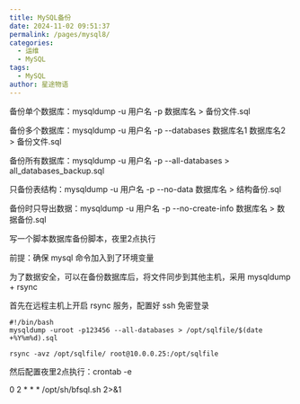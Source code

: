 ```yaml
---
title: MySQL备份
date: 2024-11-02 09:51:37
permalink: /pages/mysql8/
categories:
  - 运维
  - MySQL
tags:
  - MySQL
author: 星途物语
---
```

备份单个数据库：mysqldump -u 用户名 -p 数据库名 > 备份文件.sql

备份多个数据库：mysqldump -u 用户名 -p --databases 数据库名1 数据库名2 > 备份文件.sql

备份所有数据库：mysqldump -u 用户名 -p --all-databases > all_databases_backup.sql

只备份表结构：mysqldump -u 用户名 -p --no-data 数据库名 > 结构备份.sql

备份时只导出数据：mysqldump -u 用户名 -p --no-create-info 数据库名 > 数据备份.sql

写一个脚本数据库备份脚本，夜里2点执行

前提：确保 mysql 命令加入到了环境变量

为了数据安全，可以在备份数据库后，将文件同步到其他主机，采用 mysqldump + rsync

首先在远程主机上开启 rsync 服务，配置好 ssh 免密登录

```shell
#!/bin/bash
mysqldump -uroot -p123456 --all-databases > /opt/sqlfile/$(date +%Y%m%d).sql

rsync -avz /opt/sqlfile/ root@10.0.0.25:/opt/sqlfile
```

然后配置夜里2点执行：crontab -e

0 2 * * * /opt/sh/bfsql.sh 2>&1